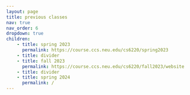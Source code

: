 ```yaml
---
layout: page
title: previous classes
nav: true
nav_order: 6
dropdown: true
children: 
    - title: spring 2023
      permalink: https://course.ccs.neu.edu/cs6220/spring2023
    - title: divider
    - title: fall 2023
      permalink: https://course.ccs.neu.edu/cs6220/fall2023/website
    - title: divider
    - title: spring 2024
      permalink: /
---
```


